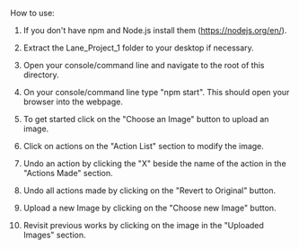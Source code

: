 How to use:

1. If you don't have npm and Node.js install them (https://nodejs.org/en/).

2. Extract the Lane_Project_1 folder to your desktop if necessary.

3. Open your console/command line and navigate to the root of this directory.

4. On your console/command line type "npm start". This should open your browser into the webpage.

5. To get started click on the "Choose an Image" button to upload an image.

6. Click on actions on the "Action List" section to modify the image.

7. Undo an action by clicking the "X" beside the name of the action in the "Actions Made" section.

8. Undo all actions made by clicking on the "Revert to Original" button.

9. Upload a new Image by clicking on the "Choose new Image" button.

10. Revisit previous works by clicking on the image in the "Uploaded Images" section.
